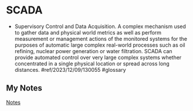 # SCADA
- Supervisory Control and Data Acquisition. A complex mechanism used to gather data and physical world metrics as well as perform measurement or management actions of the monitored systems for the purposes of automatic large complex real-world processes such as oil refining, nuclear power generation or water filtration. SCADA can provide automated control over very large complex systems whether concentrated in a single physical location or spread across long distances. #ref/2023/12/09/130055 #glossary 
## My Notes
[Notes](mynotes/scada-notes.md)
